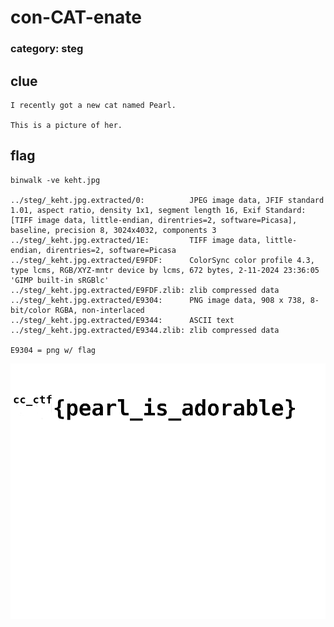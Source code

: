 # con-CAT-enate

### category: steg

## clue

```
I recently got a new cat named Pearl.

This is a picture of her.
```
## flag

```
binwalk -ve keht.jpg

../steg/_keht.jpg.extracted/0:          JPEG image data, JFIF standard 1.01, aspect ratio, density 1x1, segment length 16, Exif Standard: [TIFF image data, little-endian, direntries=2, software=Picasa], baseline, precision 8, 3024x4032, components 3
../steg/_keht.jpg.extracted/1E:         TIFF image data, little-endian, direntries=2, software=Picasa
../steg/_keht.jpg.extracted/E9FDF:      ColorSync color profile 4.3, type lcms, RGB/XYZ-mntr device by lcms, 672 bytes, 2-11-2024 23:36:05 'GIMP built-in sRGBlc'
../steg/_keht.jpg.extracted/E9FDF.zlib: zlib compressed data
../steg/_keht.jpg.extracted/E9304:      PNG image data, 908 x 738, 8-bit/color RGBA, non-interlaced
../steg/_keht.jpg.extracted/E9344:      ASCII text
../steg/_keht.jpg.extracted/E9344.zlib: zlib compressed data

E9304 = png w/ flag
```
![E9304.png](https://raw.githubusercontent.com/btaub/misc-scripts/refs/heads/master/ctf/carolinaCon-2024/images/E9304.png)
